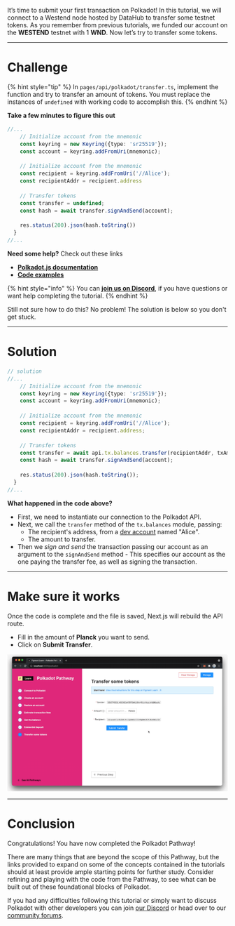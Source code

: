 It’s time to submit your first transaction on Polkadot! In this tutorial, we will connect to a Westend node hosted by DataHub to transfer some testnet tokens. As you remember from previous tutorials, we funded our account on the **WESTEND** testnet with 1 **WND**. Now let’s try to transfer some tokens.

------------------------

# Challenge

{% hint style="tip" %}
In `pages/api/polkadot/transfer.ts`, implement the function and try to transfer an amount of tokens. You must replace the instances of `undefined` with working code to accomplish this.
{% endhint %}

**Take a few minutes to figure this out**

```typescript
//...
    // Initialize account from the mnemonic
    const keyring = new Keyring({type: 'sr25519'});
    const account = keyring.addFromUri(mnemonic);
  
    // Initialize account from the mnemonic
    const recipient = keyring.addFromUri('//Alice');
    const recipientAddr = recipient.address

    // Transfer tokens
    const transfer = undefined;
    const hash = await transfer.signAndSend(account);
    
    res.status(200).json(hash.toString())
  }
//...
```

**Need some help?** Check out these links
* [**Polkadot.js documentation**](https://polkadot.js.org/docs/)  
* [**Code examples**](https://polkadot.js.org/docs/api/examples/promise/)  

{% hint style="info" %}
You can [**join us on Discord**](https://figment.io/devchat), if you have questions or want help completing the tutorial.
{% endhint %}

Still not sure how to do this? No problem! The solution is below so you don't get stuck.

------------------------

# Solution

```typescript
// solution
//...
    // Initialize account from the mnemonic
    const keyring = new Keyring({type: 'sr25519'});
    const account = keyring.addFromUri(mnemonic);
  
    // Initialize account from the mnemonic
    const recipient = keyring.addFromUri('//Alice');
    const recipientAddr = recipient.address;

    // Transfer tokens
    const transfer = await api.tx.balances.transfer(recipientAddr, txAmount);
    const hash = await transfer.signAndSend(account);
    
    res.status(200).json(hash.toString());
  }
//...
```

**What happened in the code above?**

* First, we need to instantiate our connection to the Polkadot API.
* Next, we call the `transfer` method of the `tx.balances` module, passing:
  * The recipient's address, from a [dev account](https://polkadot.js.org/docs/keyring/start/suri#dev-accounts) named "Alice".
  * The amount to transfer.
* Then we _sign and send_ the transaction passing our account as an argument to the `signAndSend` method - This specifies our account as the one paying the transfer fee, as well as signing the transaction.

------------------------

# Make sure it works

Once the code is complete and the file is saved, Next.js will rebuild the API route.
* Fill in the amount of **Planck** you want to send.
* Click on **Submit Transfer**.

![](../assets/polkadot/polkadot-transfer.gif)

-----------------------------

# Conclusion

Congratulations! You have now completed the Polkadot Pathway! 

There are many things that are beyond the scope of this Pathway, but the links provided to expand on some of the concepts contained in the tutorials should at least provide ample starting points for further study. Consider refining and playing with the code from the Pathway, to see what can be built out of these foundational blocks of Polkadot.

If you had any difficulties following this tutorial or simply want to discuss Polkadot with other developers you can join [our Discord](https://figment.io/devchat) or head over to our [community forums](https://community.figment.io).
